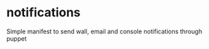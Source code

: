 notifications
=============

Simple manifest to send wall, email and console notifications through puppet